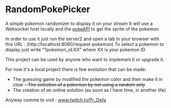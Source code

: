 # RandomPokePicker
A simple pokemon randomizer to display it on your stream
It will use a Websocket host locally and the [pokeAPI](https://pokeapi.co/) to get the sprite of the pokemon

In order to use it just run the server2 and open a tab in your browser with this URL : (http://localhost:8080/request-pokemon)
To select a pokemon to display just write "?pokemon_id:XX" where XX is your pokemon ID


This project can be used by anyone who want to implemant it or upgrade it.

For now it's a local project there is few evolution that can be made: 
  - The guessing game by modified the pokemon color and then make it in clear
  ~~- The selection of a pokemon by not using a random only~~
  - The creation of an online solution (as soon as I have time, in another life)

Anyway comme to visit : www.twitch.tv/Pr_Defa

